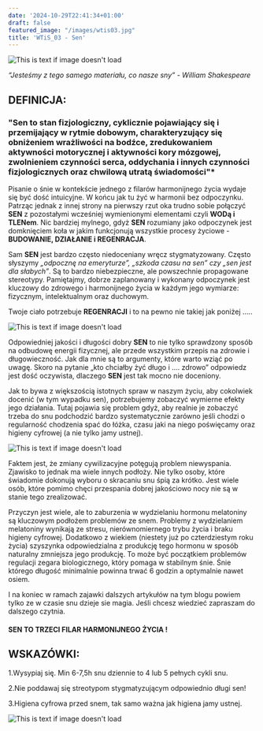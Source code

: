 ```yaml
---
date: '2024-10-29T22:41:34+01:00'
draft: false
featured_image: "/images/wtis03.jpg"
title: 'WTiS_03 - Sen'
---
```

![This is text if image doesn't load](/images/sen.jpg "nazwa")

*“Jesteśmy z tego samego materiału, co nasze sny” - William Shakespeare*

## **DEFINICJA:**

### "Sen to stan fizjologiczny, cyklicznie pojawiający się i przemijający w rytmie dobowym, charakteryzujący się obniżeniem wrażliwości na bodźce, zredukowaniem aktywności motorycznej i aktywności kory mózgowej, zwolnieniem czynności serca, oddychania i innych czynności fizjologicznych oraz chwilową utratą świadomości"*


Pisanie o śnie w kontekście jednego z filarów harmonijnego życia wydaje się być dość intuicyjne. W końcu jak tu żyć w harmonii bez odpoczynku. Patrząc jednak z innej strony na pierwszy rzut oka trudno sobie połączyć **SEN** z pozostałymi wcześniej wymienionymi elementami czyli **WODą i TLENem**. Nic bardziej mylnego, gdyż **SEN** rozumiany jako odpoczynek jest domknięciem koła w jakim funkcjonują wszystkie procesy życiowe - **BUDOWANIE, DZIAŁANIE i REGENRACJA**.

Sam **SEN** jest bardzo często niedoceniany wręcz stygmatyzowany. Często słyszymy *„odpocznę na emeryturze”, „szkoda czasu na sen” czy „sen jest dla słabych”*. Są to bardzo niebezpieczne, ale powszechnie propagowane stereotypy. Pamiętajmy, dobrze zaplanowany i wykonany odpoczynek jest kluczowy do zdrowego i harmonijnego życia w każdym jego wymiarze: fizycznym, intelektualnym oraz duchowym. 

Twoje ciało potrzebuje **REGENRACJI** i to na pewno nie takiej jak poniżej .....

![This is text if image doesn't load](/images/wtis03sen.jpg "nazwa")

Odpowiedniej jakości i długości dobry **SEN** to nie tylko sprawdzony sposób na odbudowę energii fizycznej, ale przede wszystkim przepis na zdrowie i długowieczność.  Jak dla mnie są to argumenty, które warto wziąć po uwagę. Skoro na pytanie „kto chciałby żyć długo i …. zdrowo” odpowiedz jest dość oczywista, dlaczego **SEN** jest tak mocno nie doceniony.  

Jak to bywa z większością istotnych spraw w naszym życiu, aby cokolwiek docenić (w tym wypadku sen), potrzebujemy zobaczyć wymierne efekty jego działania. Tutaj pojawia się problem gdyż, aby realnie je zobaczyć trzeba do snu podchodzić bardzo systematycznie zarówno jeśli chodzi o regularność chodzenia spać do łóżka, czasu jaki na niego poświęcamy oraz higieny cyfrowej (a nie tylko jamy ustnej). 

![This is text if image doesn't load](/images/wtis03sen2.jpg "nazwa")

Faktem jest, że zmiany cywilizacyjne potęgują problem niewyspania. Zjawisko to jednak ma wiele innych podłoży. Nie tylko osoby, które świadomie dokonują wyboru o skracaniu snu śpią za krótko. Jest wiele osób, które pomimo chęci przespania dobrej jakościowo nocy nie są w stanie tego zrealizować.


Przyczyn jest wiele, ale to zaburzenia w wydzielaniu hormonu melatoniny są kluczowym podłożem problemów ze snem. Problemy z wydzielaniem melatoniny wynikają ze stresu, nierównomiernego trybu życia i braku higieny cyfrowej. Dodatkowo z wiekiem (niestety już po czterdziestym roku życia) szyszynka odpowiedzialna z produkcję tego hormonu w sposób naturalny zmniejsza jego produkcję. To może być początkiem problemów regulacji zegara biologicznego, który pomaga w stabilnym śnie. Śnie którego długość minimalnie powinna trwać 6 godzin a optymalnie nawet osiem.   

I na koniec w ramach zajawki dalszych artykułów na tym blogu powiem tylko ze w czasie snu dzieje sie magia. Jeśli chcesz wiedzieć zapraszam do dalszego czytnia.

#### SEN TO TRZECI FILAR HARMONIJNEGO ŻYCIA ! 

## **WSKAZÓWKI:**

1.Wysypiaj się. Min 6-7,5h snu dziennie to 4 lub 5 pełnych cykli snu. 

2.Nie poddawaj się streotypom stygmatyzującym odpowiednio długi sen!

3.Higiena cyfrowa przed snem, tak samo ważna jak higiena jamy ustnej.

![This is text if image doesn't load](/images/WTiS_piktogram.png "nazwa")

